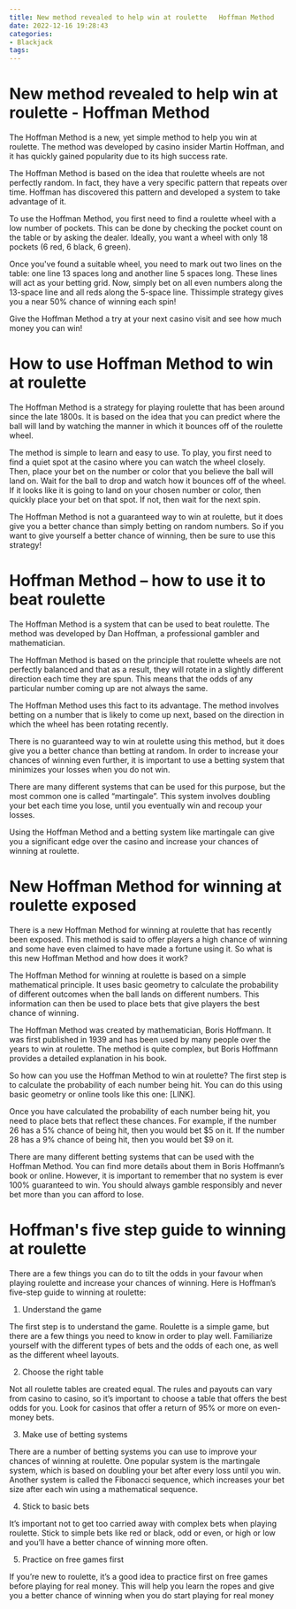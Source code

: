 ```yaml
---
title: New method revealed to help win at roulette   Hoffman Method 
date: 2022-12-16 19:28:43
categories:
- Blackjack
tags:
---
```



#  New method revealed to help win at roulette - Hoffman Method 

The Hoffman Method is a new, yet simple method to help you win at roulette. The method was developed by casino insider Martin Hoffman, and it has quickly gained popularity due to its high success rate.

The Hoffman Method is based on the idea that roulette wheels are not perfectly random. In fact, they have a very specific pattern that repeats over time. Hoffman has discovered this pattern and developed a system to take advantage of it.

To use the Hoffman Method, you first need to find a roulette wheel with a low number of pockets. This can be done by checking the pocket count on the table or by asking the dealer. Ideally, you want a wheel with only 18 pockets (6 red, 6 black, 6 green).

Once you've found a suitable wheel, you need to mark out two lines on the table: one line 13 spaces long and another line 5 spaces long. These lines will act as your betting grid. Now, simply bet on all even numbers along the 13-space line and all reds along the 5-space line. Thissimple strategy gives you a near 50% chance of winning each spin!

Give the Hoffman Method a try at your next casino visit and see how much money you can win!

#  How to use Hoffman Method to win at roulette 

The Hoffman Method is a strategy for playing roulette that has been around since the late 1800s. It is based on the idea that you can predict where the ball will land by watching the manner in which it bounces off of the roulette wheel. 

The method is simple to learn and easy to use. To play, you first need to find a quiet spot at the casino where you can watch the wheel closely. Then, place your bet on the number or color that you believe the ball will land on. Wait for the ball to drop and watch how it bounces off of the wheel. If it looks like it is going to land on your chosen number or color, then quickly place your bet on that spot. If not, then wait for the next spin. 

The Hoffman Method is not a guaranteed way to win at roulette, but it does give you a better chance than simply betting on random numbers. So if you want to give yourself a better chance of winning, then be sure to use this strategy!

#  Hoffman Method – how to use it to beat roulette 

The Hoffman Method is a system that can be used to beat roulette. The method was developed by Dan Hoffman, a professional gambler and mathematician.

The Hoffman Method is based on the principle that roulette wheels are not perfectly balanced and that as a result, they will rotate in a slightly different direction each time they are spun. This means that the odds of any particular number coming up are not always the same.

The Hoffman Method uses this fact to its advantage. The method involves betting on a number that is likely to come up next, based on the direction in which the wheel has been rotating recently.

There is no guaranteed way to win at roulette using this method, but it does give you a better chance than betting at random. In order to increase your chances of winning even further, it is important to use a betting system that minimizes your losses when you do not win.

There are many different systems that can be used for this purpose, but the most common one is called “martingale”. This system involves doubling your bet each time you lose, until you eventually win and recoup your losses.

Using the Hoffman Method and a betting system like martingale can give you a significant edge over the casino and increase your chances of winning at roulette.

#  New Hoffman Method for winning at roulette exposed 

There is a new Hoffman Method for winning at roulette that has recently been exposed. This method is said to offer players a high chance of winning and some have even claimed to have made a fortune using it. So what is this new Hoffman Method and how does it work?

The Hoffman Method for winning at roulette is based on a simple mathematical principle. It uses basic geometry to calculate the probability of different outcomes when the ball lands on different numbers. This information can then be used to place bets that give players the best chance of winning.

The Hoffman Method was created by mathematician, Boris Hoffmann. It was first published in 1939 and has been used by many people over the years to win at roulette. The method is quite complex, but Boris Hoffmann provides a detailed explanation in his book.

So how can you use the Hoffman Method to win at roulette? The first step is to calculate the probability of each number being hit. You can do this using basic geometry or online tools like this one: [LINK].

Once you have calculated the probability of each number being hit, you need to place bets that reflect these chances. For example, if the number 26 has a 5% chance of being hit, then you would bet $5 on it. If the number 28 has a 9% chance of being hit, then you would bet $9 on it.

There are many different betting systems that can be used with the Hoffman Method. You can find more details about them in Boris Hoffmann’s book or online. However, it is important to remember that no system is ever 100% guaranteed to win. You should always gamble responsibly and never bet more than you can afford to lose.

#  Hoffman's five step guide to winning at roulette

There are a few things you can do to tilt the odds in your favour when playing roulette and increase your chances of winning. Here is Hoffman’s five-step guide to winning at roulette:

1. Understand the game

The first step is to understand the game. Roulette is a simple game, but there are a few things you need to know in order to play well. Familiarize yourself with the different types of bets and the odds of each one, as well as the different wheel layouts.

2. Choose the right table

Not all roulette tables are created equal. The rules and payouts can vary from casino to casino, so it’s important to choose a table that offers the best odds for you. Look for casinos that offer a return of 95% or more on even-money bets.

3. Make use of betting systems

There are a number of betting systems you can use to improve your chances of winning at roulette. One popular system is the martingale system, which is based on doubling your bet after every loss until you win. Another system is called the Fibonacci sequence, which increases your bet size after each win using a mathematical sequence.

4. Stick to basic bets

It’s important not to get too carried away with complex bets when playing roulette. Stick to simple bets like red or black, odd or even, or high or low and you’ll have a better chance of winning more often.

5. Practice on free games first

If you’re new to roulette, it’s a good idea to practice first on free games before playing for real money. This will help you learn the ropes and give you a better chance of winning when you do start playing for real money